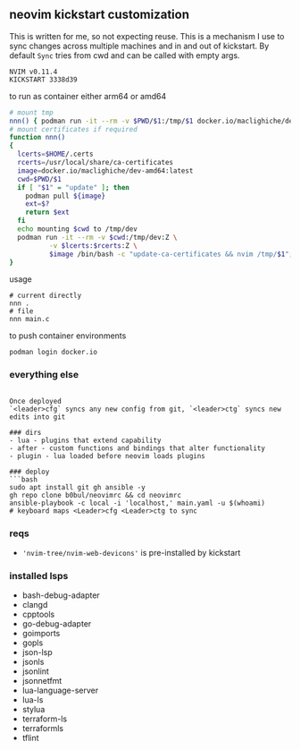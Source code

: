 ## neovim kickstart customization
This is written for me, so not expecting reuse. This is a mechanism I use to sync
changes across multiple machines and in and out of kickstart. By default `Sync` tries from cwd and can be called
with empty args.

```
NVIM v0.11.4
KICKSTART 3338d39
```
to run as container either arm64 or amd64

```bash
# mount tmp 
nnn() { podman run -it --rm -v $PWD/$1:/tmp/$1 docker.io/maclighiche/dev-arm64:latest /bin/bash -c "nvim /tmp/$1"; }
# mount certificates if required
function nnn()
{
  lcerts=$HOME/.certs
  rcerts=/usr/local/share/ca-certificates
  image=docker.io/maclighiche/dev-amd64:latest
  cwd=$PWD/$1
  if [ "$1" = "update" ]; then
    podman pull ${image}
    ext=$?
    return $ext
  fi
  echo mounting $cwd to /tmp/dev
  podman run -it --rm -v $cwd:/tmp/dev:Z \
          -v $lcerts:$rcerts:Z \
          $image /bin/bash -c "update-ca-certificates && nvim /tmp/$1";
}
```

usage
```console
# current directly
nnn .
# file
nnn main.c
```
to push container environments
```
podman login docker.io
```
### everything else
```

Once deployed 
`<leader>cfg` syncs any new config from git, `<leader>ctg` syncs new edits into git

### dirs
- lua - plugins that extend capability
- after - custom functions and bindings that alter functionality
- plugin - lua loaded before neovim loads plugins 

### deploy 
```bash
sudo apt install git gh ansible -y
gh repo clone b0bul/neovimrc && cd neovimrc
ansible-playbook -c local -i 'localhost,' main.yaml -u $(whoami)
# keyboard maps <Leader>cfg <Leader>ctg to sync 
```
### reqs 
- `'nvim-tree/nvim-web-devicons'` is pre-installed by kickstart

### installed lsps
- bash-debug-adapter
- clangd
- cpptools
- go-debug-adapter
- goimports
- gopls
- json-lsp
- jsonls
- jsonlint
- jsonnetfmt
- lua-language-server
- lua-ls
- stylua
- terraform-ls
- terraformls
- tflint

